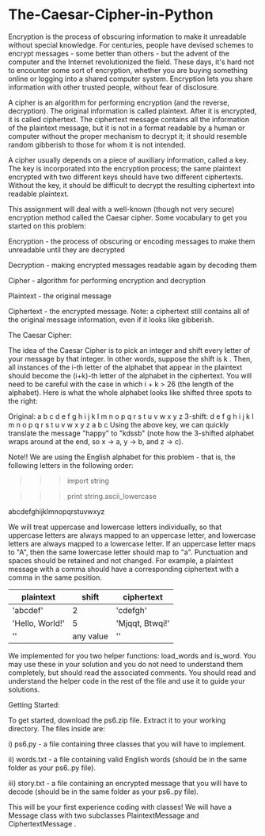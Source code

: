 # The-Caesar-Cipher-in-Python


Encryption is the process of obscuring information to make it unreadable without special knowledge. For centuries, people have devised schemes to encrypt messages - some better than others - but the advent of the computer and the Internet revolutionized the field. These days, it's hard not to encounter some sort of encryption, whether you are buying something online or logging into a shared computer system. Encryption lets you share information with other trusted people, without fear of disclosure.

A cipher is an algorithm for performing encryption (and the reverse, decryption). The original information is called plaintext. After it is encrypted, it is called ciphertext. The ciphertext message contains all the information of the plaintext message, but it is not in a format readable by a human or computer without the proper mechanism to decrypt it; it should resemble random gibberish to those for whom it is not intended.

A cipher usually depends on a piece of auxiliary information, called a key. The key is incorporated into the encryption process; the same plaintext encrypted with two different keys should have two different ciphertexts. Without the key, it should be difficult to decrypt the resulting ciphertext into readable plaintext.

This assignment will deal with a well-known (though not very secure) encryption method called the Caesar cipher. Some vocabulary to get you started on this problem:

Encryption - the process of obscuring or encoding messages to make them unreadable until they are decrypted

Decryption - making encrypted messages readable again by decoding them

Cipher - algorithm for performing encryption and decryption

Plaintext - the original message

Ciphertext - the encrypted message. Note: a ciphertext still contains all of the original message information, even if it looks like gibberish.

The Caesar Cipher:

The idea of the Caesar Cipher is to pick an integer and shift every letter of your message by that integer. In other words, suppose the shift is k . Then, all instances of the i-th letter of the alphabet that appear in the plaintext should become the (i+k)-th letter of the alphabet in the ciphertext. You will need to be careful with the case in which i + k > 26 (the length of the alphabet). Here is what the whole alphabet looks like shifted three spots to the right:

Original:  a b c d e f g h i j k l m n o p q r s t u v w x y z
 3-shift:  d e f g h i j k l m n o p q r s t u v w x y z a b c
Using the above key, we can quickly translate the message "happy" to "kdssb" (note how the 3-shifted alphabet wraps around at the end, so x -> a, y -> b, and z -> c).

Note!! We are using the English alphabet for this problem - that is, the following letters in the following order:

>>> import string

>>> print string.ascii_lowercase

abcdefghijklmnopqrstuvwxyz

We will treat uppercase and lowercase letters individually, so that uppercase letters are always mapped to an uppercase letter, and lowercase letters are always mapped to a lowercase letter. If an uppercase letter maps to "A", then the same lowercase letter should map to "a". Punctuation and spaces should be retained and not changed. For example, a plaintext message with a comma should have a corresponding ciphertext with a comma in the same position.


|    plaintext    |  shift    |  ciphertext      |
| ----------------|-----------|------------------|
| 'abcdef'        |    2      |  'cdefgh'        |
| 'Hello, World!' |    5      |  'Mjqqt, Btwqi!' |
| ''              | any value |  ''              |

We implemented for you two helper functions: load_words and is_word. You may use these in your solution and you do not need to understand them completely, but should read the associated comments. You should read and understand the helper code in the rest of the file and use it to guide your solutions.


Getting Started:

To get started, download the ps6.zip file. Extract it to your working directory. The files inside are:

i) ps6.py - a file containing three classes that you will have to implement.

ii) words.txt - a file containing valid English words (should be in the same folder as your ps6..py file).

iii) story.txt - a file containing an encrypted message that you will have to decode (should be in the same folder as your ps6..py file).

This will be your first experience coding with classes! We will have a Message class with two subclasses PlaintextMessage and CiphertextMessage .
